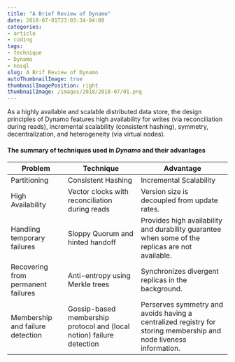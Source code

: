 ```yaml
---
title: "A Brief Review of Dynamo"
date: 2018-07-01T23:03:34-04:00
categories:
- article
- coding
tags:
- technique
- Dynamo
- nosql
slug: A Brif Review of Dynamo
autoThumbnailImage: true
thumbnailImagePosition: right
thumbnailImage: /images/2018/2018-07/01.png
---
```


As a highly available and scalable distributed data store, the design principles of Dynamo features high availability for writes (via reconciliation during reads), incremental scalability (consistent hashing), symmetry, decentralization, and heterogeneity (via virtual nodes).
<!--more-->

#### The summary of techniques used in _Dynamo_ and their advantages

**Problem** | **Technique** | **Advantage**
---         |   ---         |      ---
Partitioning|Consistent Hashing|Incremental Scalability
High Availability|Vector clocks with reconciliation during reads|Version size is decoupled from update rates.
Handling temporary failures|Sloppy Quorum and hinted handoff|Provides high availability and durability guarantee when some of the replicas are not available.
Recovering from permanent failures|Anti-entropy using Merkle trees|Synchronizes divergent replicas in the background.
Membership and failure detection|Gossip-based membership protocol and (local notion) failure detection|Perserves symmetry and avoids having a centralized registry for storing membership and node liveness information.
